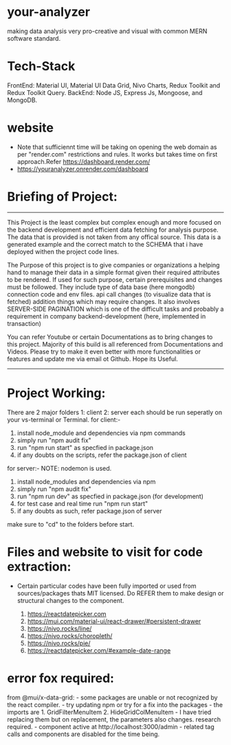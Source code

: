 # your-analyzer
 making data analysis very pro-creative and visual with common MERN software standard. 

# Tech-Stack
  FrontEnd: Material UI, Material UI Data Grid, Nivo Charts, Redux Toolkit and Redux Toolkit Query.
  BackEnd: Node JS, Express Js, Mongoose, and MongoDB.

# website
   - Note that sufficiennt time will be taking on opening the web domain as per "render.com" restrictions and rules. It works but takes time on first approach.Refer https://dashboard.render.com/
   - https://youranalyzer.onrender.com/dashboard
   
# Briefing of Project:
   ------------------------------------------------------------
   This Project is the least complex but complex enough and more focused on the backend development and efficient data fetching for analysis purpose.
   The data that is provided is not taken from any offical source. This data is a generated example and the correct match to the SCHEMA that i have deployed withen the project code lines.

   The Purpose of this project is to give companies or organizations a helping hand to manage their data in a simple format given their required attributes to be rendered. If used for such purpose, certain prerequisites and changes must be followed.
   They include
    type of data base (here mongodb)
    connection code and env files.
    api call changes (to visualize data that is fetched)
    addition things which may require changes.
   It also involves SERVER-SIDE PAGINATION which is one of the difficult tasks and probably a requirement in company backend-development (here, implemented in transaction)

   You can refer Youtube or certain Documentations as to bring changes to this project. Majority of this build is all referenced from Documentations and Videos.
   Please try to make it even better with more functionalities or features and update me via email ot Github.
   Hope its Useful.

   -------------------------------------------------------------

# Project Working:

  There are 2 major folders
      1: client
      2: server
   each should be run seperatly on your vs-terminal or Terminal.
   for client:-
   1. install node_module and dependencies via npm commands
   2. simply run "npm audit fix"
   3. run "npm run start" as specfied in package.json
   4. if any doubts on the scripts, refer the package.json of client

   for server:-
   NOTE: nodemon is used.
   1. install node_modules and dependencies via npm
   2. simply run "npm audit fix"
   3. run "npm run dev" as specfied in package.json (for development)
   4. for test case and real time run "npm run start"
   5. if any doubts as such, refer package.json of server

   make sure to "cd" to the folders before start.

# Files and website to visit for code extraction:

   - Certain particular codes have been fully imported or used from sources/packages thats MIT licensed. Do REFER them to make design or structural changes to the component.

      1. https://reactdatepicker.com
      2. https://mui.com/material-ui/react-drawer/#persistent-drawer
      3. https://nivo.rocks/line/
      4. https://nivo.rocks/choropleth/
      5. https://nivo.rocks/pie/
      6. https://reactdatepicker.com/#example-date-range

# error fox required:
   from @mui/x-data-grid:
      - some packages are unable or not recognized by the react compiler.
      - try updating npm or try for a fix into the packages
      - the imports are 
         1. GridFilterMenuItem
         2. HideGridColMenuItem
      - I have tried replacing them but on replacement, the parameters also changes. research required.
      - component active at http://localhost:3000/admin
      - related tag calls and components are disabled for the time being.

